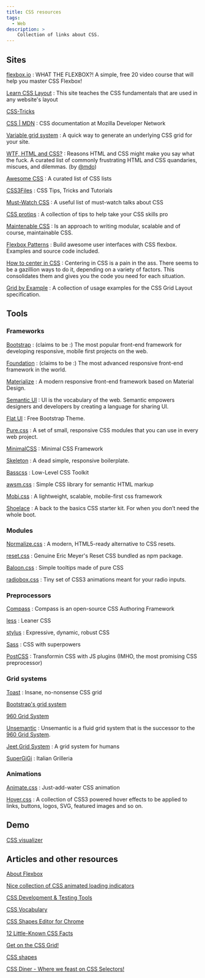 ```yaml
---
title: CSS resources
tags:
  - Web
description: >
    Collection of links about CSS.
---
```


## Sites

[flexbox.io](http://flexbox.io)
: WHAT THE FLEXBOX?! A simple, free 20 video course that will help you master CSS Flexbox!

[Learn CSS Layout](http://learnlayout.com/)
: This site teaches the CSS fundamentals that are used in any website's layout

[CSS-Tricks](http://css-tricks.com/)

[CSS | MDN](https://developer.mozilla.org/en-US/docs/Web/CSS)
: CSS documentation at Mozilla Developer Network

[Variable grid system](http://grids.heroku.com/)
: A quick way to generate an underlying CSS grid for your site.

[WTF, HTML and CSS?](http://wtfhtmlcss.com/)
: Reasons HTML and CSS might make you say what the fuck. A curated list of commonly frustrating HTML and CSS quandaries, miscues, and dilemmas. (by [@mdo][1])

[Awesome CSS](https://github.com/sotayamashita/awesome-css)
: A curated list of CSS lists

[CSS3Files](http://css3files.com/)
: CSS Tips, Tricks and Tutorials

[Must-Watch CSS](https://github.com/AllThingsSmitty/must-watch-css)
: A useful list of must-watch talks about CSS

[CSS protips](https://github.com/AllThingsSmitty/css-protips)
: A collection of tips to help take your CSS skills pro

[Maintenable CSS](http://maintainablecss.com/)
: Is an approach to writing modular, scalable and of course, maintainable CSS.

[Flexbox Patterns](http://www.flexboxpatterns.com/)
: Build awesome user interfaces with CSS flexbox. Examples and source code included.

[How to center in CSS](http://howtocenterincss.com/)
: Centering in CSS is a pain in the ass. There seems to be a gazillion ways to do it, depending on a variety of factors. This consolidates them and gives you the code you need for each situation.

[Grid by Example](http://gridbyexample.com/)
: A collection of usage examples for the CSS Grid Layout specification.

## Tools

### Frameworks

[Bootstrap](http://getbootstrap.com/)
: (claims to be :) The most popular front-end framework for developing responsive, mobile first projects on the web.

[Foundation](http://foundation.zurb.com/)
: (claims to be :) The most advanced responsive front-end framework in the world.

[Materialize](http://materializecss.com/)
: A modern responsive front-end framework based on Material Design.

[Semantic UI](http://semantic-ui.com/)
: UI is the vocabulary of the web. Semantic empowers designers and developers by creating a language for sharing UI.

[Flat UI](http://designmodo.com/flat-free/)
: Free Bootstrap Theme.

[Pure.css](http://purecss.io/)
: A set of small, responsive CSS modules that you can use in every web project.

[MinimalCSS](http://minimalcss.com/)
: Minimal CSS Framework

[Skeleton](http://getskeleton.com/)
: A dead simple, responsive boilerplate.

[Basscss](http://www.basscss.com/)
: Low-Level CSS Toolkit

[awsm.css](https://igoradamenko.github.io/awsm.css/)
: Simple CSS library for semantic HTML markup

[Mobi.css](http://getmobicss.com/)
: A lightweight, scalable, mobile-first css framework

[Shoelace](https://shoelace.style/)
: A back to the basics CSS starter kit. For when you don’t need the whole boot.

### Modules

[Normalize.css](https://necolas.github.io/normalize.css/)
: A modern, HTML5-ready alternative to CSS resets.

[reset.css](https://www.npmjs.com/package/reset.css)
: Genuine Eric Meyer's Reset CSS bundled as npm package.

[Baloon.css](http://kazzkiq.github.io/balloon.css/)
: Simple tooltips made of pure CSS

[radiobox.css](https://720kb.github.io/radiobox.css/)
: Tiny set of CSS3 animations meant for your radio inputs.

### Preprocessors

[Compass](http://compass-style.org/)
: Compass is an open-source CSS Authoring Framework

[less](http://lesscss.org/)
: Leaner CSS

[stylus](http://learnboost.github.io/stylus/)
: Expressive, dynamic, robust CSS

[Sass](http://sass-lang.com/)
: CSS with superpowers

[PostCSS](https://github.com/postcss/postcss)
: Transformin CSS with JS plugins (IMHO, the most promising CSS preprocessor)

### Grid systems

[Toast](https://daneden.github.io/Toast/)
: Insane, no-nonsense CSS grid

[Bootstrap's grid system](http://getbootstrap.com/css/#grid)

[960 Grid System][2]

[Unsemantic](http://unsemantic.com/)
: Unsemantic is a fluid grid system that is the successor to the [960 Grid System][2].

[Jeet Grid System](http://jeet.gs/)
: A grid system for humans

[SuperGiGi](http://objectway.github.io/super-gigi/index.html)
: Italian Grilleria

### Animations

[Animate.css](https://daneden.github.io/animate.css/)
: Just-add-water CSS animation

[Hover.css](http://ianlunn.github.io/Hover/)
: A collection of CSS3 powered hover effects to be applied to links, buttons, logos, SVG, featured images and so on.

## Demo

[CSS visualizer](http://likethemammal.github.io/css-visualizer/)

## Articles and other resources

[About Flexbox](https://speakerdeck.com/makhbeth/about-flexbox-you-cant-float-anymore)

[Nice collection of CSS animated loading indicators](http://tobiasahlin.com/spinkit/)

[CSS Development & Testing Tools](https://tech.bellycard.com/blog/css-development-testing-tools/)

[CSS Vocabulary](http://pumpula.net/p/apps/css-vocabulary/)

[CSS Shapes Editor for Chrome](http://razvancaliman.com/writing/css-shapes-editor-chrome/)

[12 Little-Known CSS Facts](http://www.sitepoint.com/12-little-known-css-facts/)

[Get on the CSS Grid!](http://updates.html5rocks.com/2014/03/Get-on-the-CSS-Grid)

[CSS shapes](http://alistapart.com/article/css-shapes-101)

[CSS Diner - Where we feast on CSS Selectors!](http://flukeout.github.io/)

  [1]: https://twitter.com/mdo
  [2]: http://960.gs/


